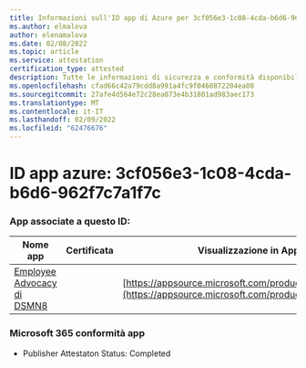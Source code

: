 ```yaml
---
title: Informazioni sull'ID app di Azure per 3cf056e3-1c08-4cda-b6d6-962f7c7a1f7c
ms.author: elmalova
author: elenamalova
ms.date: 02/08/2022
ms.topic: article
ms.service: attestation
certification_type: attested
description: Tutte le informazioni di sicurezza e conformità disponibili per 3cf056e3-1c08-4cda-b6d6-962f7c7a1f7c.
ms.openlocfilehash: cfad66c42a79cdd8a991a4fc9f0460872204ea08
ms.sourcegitcommit: 27afe4d564e72c28ea073e4b31801ad983aec173
ms.translationtype: MT
ms.contentlocale: it-IT
ms.lasthandoff: 02/09/2022
ms.locfileid: "62476676"
---
```

# <a name="azure-app-id-3cf056e3-1c08-4cda-b6d6-962f7c7a1f7c"></a>ID app azure: 3cf056e3-1c08-4cda-b6d6-962f7c7a1f7c


### <a name="apps-associated-with-this-id"></a>App associate a questo ID:
| **Nome app** | **Certificata** | **Visualizzazione in AppSource** |
|--------------|---------------|-----------------------|
| [Employee Advocacy di DSMN8](https://docs.microsoft.com/microsoft-365-app-certification/forward/WA200003677) |  | [https://appsource.microsoft.com/product/office/WA200003677](https://appsource.microsoft.com/product/office/WA200003677) |

### <a name="microsoft-365-app-compliance-status"></a>Microsoft 365 conformità app
- Publisher Attestaton Status: Completed
